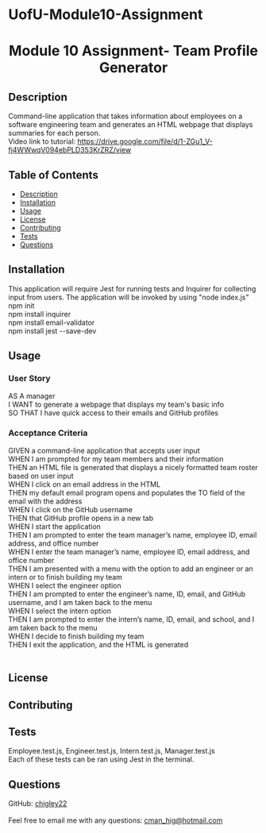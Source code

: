 # UofU-Module10-Assignment

<h1 align="center">Module 10 Assignment- Team Profile Generator</h1>
  
## Description
Command-line application that takes information about employees on a software engineering team and generates an HTML webpage that displays summaries for each person.<br />
Video link to tutorial: https://drive.google.com/file/d/1-ZGu1_V-fj4WWwqV094ebPLD353KrZRZ/view<br />

## Table of Contents
- [Description](#description)
- [Installation](#installation)
- [Usage](#usage)
- [License](#license)
- [Contributing](#contributing)
- [Tests](#tests)
- [Questions](#questions)
## Installation
This application will require Jest for running tests and Inquirer for collecting input from users. The application will be invoked by using "node index.js"<br />
npm init<br />
npm install inquirer<br />
npm install email-validator<br />
npm install jest --save-dev<br />
## Usage
### User Story
AS A manager <br />
I WANT to generate a webpage that displays my team's basic info<br />
SO THAT I have quick access to their emails and GitHub profiles<br />

### Acceptance Criteria
GIVEN a command-line application that accepts user input<br />
WHEN I am prompted for my team members and their information<br />
THEN an HTML file is generated that displays a nicely formatted team roster based on user input<br />
WHEN I click on an email address in the HTML<br />
THEN my default email program opens and populates the TO field of the email with the address<br />
WHEN I click on the GitHub username<br />
THEN that GitHub profile opens in a new tab<br />
WHEN I start the application<br />
THEN I am prompted to enter the team manager’s name, employee ID, email address, and office number<br />
WHEN I enter the team manager’s name, employee ID, email address, and office number<br />
THEN I am presented with a menu with the option to add an engineer or an intern or to finish building my team<br />
WHEN I select the engineer option<br />
THEN I am prompted to enter the engineer’s name, ID, email, and GitHub username, and I am taken back to the menu<br />
WHEN I select the intern option<br />
THEN I am prompted to enter the intern’s name, ID, email, and school, and I am taken back to the menu<br />
WHEN I decide to finish building my team<br />
THEN I exit the application, and the HTML is generated<br /><br />
## License
## Contributing
## Tests
Employee.test.js, Engineer.test.js, Intern.test.js, Manager.test.js <br /> Each of these tests can be ran using Jest in the terminal.
## Questions
GitHub: [chigley22](https://github.com/chigley22)<br /> <br />
Feel free to email me with any questions: cman_hig@hotmail.com
